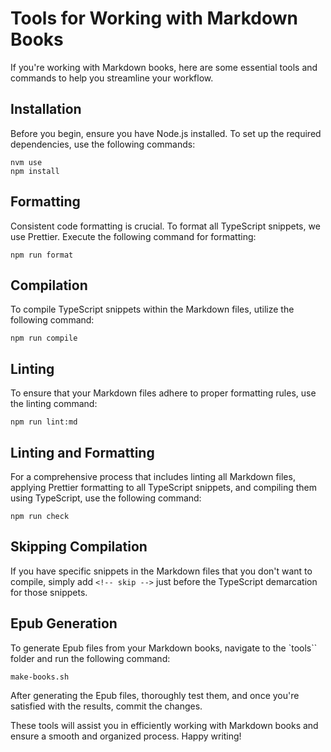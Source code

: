# Tools for Working with Markdown Books

If you're working with Markdown books, here are some essential tools and commands to help you streamline your workflow.

## Installation

Before you begin, ensure you have Node.js installed. To set up the required dependencies, use the following commands:

```shell
nvm use
npm install
```

## Formatting

Consistent code formatting is crucial. To format all TypeScript snippets, we use Prettier. Execute the following command for formatting:

```shell
npm run format
```

## Compilation

To compile TypeScript snippets within the Markdown files, utilize the following command:

```shell
npm run compile
```

## Linting

To ensure that your Markdown files adhere to proper formatting rules, use the linting command:

```shell
npm run lint:md
```

## Linting and Formatting

For a comprehensive process that includes linting all Markdown files, applying Prettier formatting to all TypeScript snippets, and compiling them using TypeScript, use the following command:

```shell
npm run check
```

## Skipping Compilation

If you have specific snippets in the Markdown files that you don't want to compile, simply add `<!-- skip -->` just before the TypeScript demarcation for those snippets.

## Epub Generation

To generate Epub files from your Markdown books, navigate to the `tools`` folder and run the following command:

```shell
make-books.sh
```

After generating the Epub files, thoroughly test them, and once you're satisfied with the results, commit the changes.

These tools will assist you in efficiently working with Markdown books and ensure a smooth and organized process. Happy writing!
